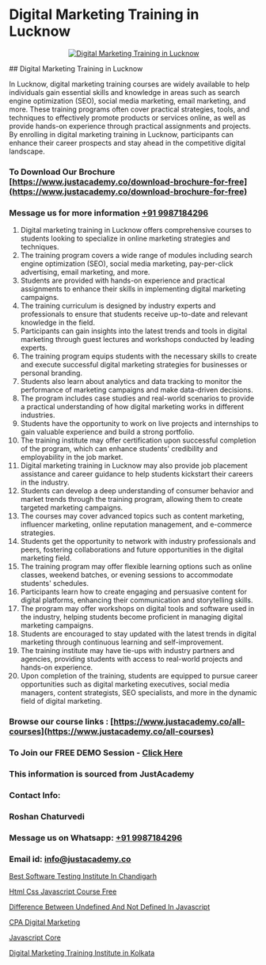 # Digital Marketing Training in Lucknow

<p align="center">
  <a href="https://justacademy.co/course-detail/digital-marketing">
    <img src="https://justacademy.co/storage2/course_image/1676636720_course_image.webp" alt="Digital Marketing Training in Lucknow">
  </a>
</p>
## Digital Marketing Training in Lucknow

In Lucknow, digital marketing training courses are widely available to help individuals gain essential skills and knowledge in areas such as search engine optimization (SEO), social media marketing, email marketing, and more. These training programs often cover practical strategies, tools, and techniques to effectively promote products or services online, as well as provide hands-on experience through practical assignments and projects. By enrolling in digital marketing training in Lucknow, participants can enhance their career prospects and stay ahead in the competitive digital landscape.
### To Download Our Brochure [https://www.justacademy.co/download-brochure-for-free](https://www.justacademy.co/download-brochure-for-free)
### Message us for more information [+91 9987184296](https://api.whatsapp.com/send?phone=919987184296)
1) Digital marketing training in Lucknow offers comprehensive courses to students looking to specialize in online marketing strategies and techniques.
2) The training program covers a wide range of modules including search engine optimization (SEO), social media marketing, pay-per-click advertising, email marketing, and more.
3) Students are provided with hands-on experience and practical assignments to enhance their skills in implementing digital marketing campaigns.
4) The training curriculum is designed by industry experts and professionals to ensure that students receive up-to-date and relevant knowledge in the field.
5) Participants can gain insights into the latest trends and tools in digital marketing through guest lectures and workshops conducted by leading experts.
6) The training program equips students with the necessary skills to create and execute successful digital marketing strategies for businesses or personal branding.
7) Students also learn about analytics and data tracking to monitor the performance of marketing campaigns and make data-driven decisions.
8) The program includes case studies and real-world scenarios to provide a practical understanding of how digital marketing works in different industries.
9) Students have the opportunity to work on live projects and internships to gain valuable experience and build a strong portfolio.
10) The training institute may offer certification upon successful completion of the program, which can enhance students' credibility and employability in the job market.
11) Digital marketing training in Lucknow may also provide job placement assistance and career guidance to help students kickstart their careers in the industry.
12) Students can develop a deep understanding of consumer behavior and market trends through the training program, allowing them to create targeted marketing campaigns.
13) The courses may cover advanced topics such as content marketing, influencer marketing, online reputation management, and e-commerce strategies.
14) Students get the opportunity to network with industry professionals and peers, fostering collaborations and future opportunities in the digital marketing field.
15) The training program may offer flexible learning options such as online classes, weekend batches, or evening sessions to accommodate students' schedules.
16) Participants learn how to create engaging and persuasive content for digital platforms, enhancing their communication and storytelling skills.
17) The program may offer workshops on digital tools and software used in the industry, helping students become proficient in managing digital marketing campaigns.
18) Students are encouraged to stay updated with the latest trends in digital marketing through continuous learning and self-improvement.
19) The training institute may have tie-ups with industry partners and agencies, providing students with access to real-world projects and hands-on experience.
20) Upon completion of the training, students are equipped to pursue career opportunities such as digital marketing executives, social media managers, content strategists, SEO specialists, and more in the dynamic field of digital marketing.

### Browse our course links : [https://www.justacademy.co/all-courses](https://www.justacademy.co/all-courses) 
### To Join our FREE DEMO Session - [Click Here](https://www.justacademy.co/register-for-course-demo)


### This information is sourced from JustAcademy
### Contact Info:
### Roshan Chaturvedi
### Message us on Whatsapp: [+91 9987184296](https://api.whatsapp.com/send?phone=919987184296)
### Email id: [info@justacademy.co](mailto:info@justacademy.co)
                
[Best Software Testing Institute In Chandigarh](https://www.linkedin.com/pulse/best-software-testing-institute-chandigarh-justacademy-hyderabad-de92c?trackingId=quTWxFm8MDLvMyQNUfNnfw%3D%3D&lipi=urn%3Ali%3Apage%3Ad_flagship3_company_admin%3BHOARzOn6RjSLHiGUJj0uqA%3D%3D)

[Html Css Javascript Course Free](https://www.linkedin.com/pulse/html-css-javascript-course-free-justacademy-thane-vqnjc?trackingId=6Lw1gqQfdNmKRGPA0tpnkw%3D%3D&lipi=urn%3Ali%3Apage%3Ad_flagship3_company_admin%3Bs5%2FTwm7dQuuyZG7uExGaaQ%3D%3D)

[Difference Between Undefined And Not Defined In Javascript](https://medium.com/@prempja40/difference-between-undefined-and-not-defined-in-javascript-0bd21784e4c1)

[CPA Digital Marketing](https://medium.com/@justacademytraining/cpa-digital-marketing-65c87bac629e)

[Javascript Core](https://justacademyin.github.io/Articles/Javascript-Core)

[Digital Marketing Training Institute in Kolkata](https://justacademyin.github.io/justacademy/digital-marketing-training-institute-in-kolkata)

